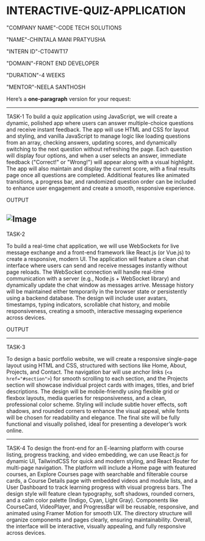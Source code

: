 # INTERACTIVE-QUIZ-APPLICATION
"COMPANY NAME"-CODE TECH SOLUTIONS

"NAME"-CHINTALA MANI PRATYUSHA

"INTERN ID"-CT04WT17

"DOMAIN"-FRONT END DEVELOPER

"DURATION"-4 WEEKS

"MENTOR"-NEELA SANTHOSH

Here’s a **one-paragraph** version for your request:

---
TASK-1
To build a quiz application using JavaScript, we will create a dynamic, polished app where users can answer multiple-choice questions and receive instant feedback. The app will use HTML and CSS for layout and styling, and vanilla JavaScript to manage logic like loading questions from an array, checking answers, updating scores, and dynamically switching to the next question without refreshing the page. Each question will display four options, and when a user selects an answer, immediate feedback ("Correct!" or "Wrong!") will appear along with a visual highlight. The app will also maintain and display the current score, with a final results page once all questions are completed. Additional features like animated transitions, a progress bar, and randomized question order can be included to enhance user engagement and create a smooth, responsive experience.

OUTPUT

![Image](https://github.com/user-attachments/assets/3f61ee76-3937-45e9-abb0-2f0e0967a813)
---
TASK-2

To build a real-time chat application, we will use WebSockets for live message exchange and a front-end framework like React.js (or Vue.js) to create a responsive, modern UI. The application will feature a clean chat interface where users can send and receive messages instantly without page reloads. The WebSocket connection will handle real-time communication with a server (e.g., Node.js + WebSocket library) and dynamically update the chat window as messages arrive. Message history will be maintained either temporarily in the browser state or persistently using a backend database. The design will include user avatars, timestamps, typing indicators, scrollable chat history, and mobile responsiveness, creating a smooth, interactive messaging experience across devices.

OUTPUT


---

TASK-3


To design a basic portfolio website, we will create a responsive single-page layout using HTML and CSS, structured with sections like Home, About, Projects, and Contact. The navigation bar will use anchor links (`<a href="#section">`) for smooth scrolling to each section, and the Projects section will showcase individual project cards with images, titles, and brief descriptions. The design will be mobile-friendly using flexible grid or flexbox layouts, media queries for responsiveness, and a clean, professional color scheme. Styling will include subtle hover effects, soft shadows, and rounded corners to enhance the visual appeal, while fonts will be chosen for readability and elegance. The final site will be fully functional and visually polished, ideal for presenting a developer’s work online.

---

TASK-4
To design the front-end for an E-learning platform with course listing, progress tracking, and video embedding, we can use React.js for dynamic UI, TailwindCSS for quick and modern styling, and React Router for multi-page navigation. The platform will include a Home page with featured courses, an Explore Courses page with searchable and filterable course cards, a Course Details page with embedded videos and module lists, and a User Dashboard to track learning progress with visual progress bars. The design style will feature clean typography, soft shadows, rounded corners, and a calm color palette (Indigo, Cyan, Light Gray). Components like CourseCard, VideoPlayer, and ProgressBar will be reusable, responsive, and animated using Framer Motion for smooth UX. The directory structure will organize components and pages clearly, ensuring maintainability. Overall, the interface will be interactive, visually appealing, and fully responsive across devices.
